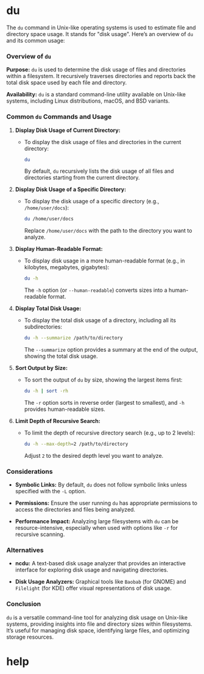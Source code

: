 # du

The `du` command in Unix-like operating systems is used to estimate file and directory space usage. It stands for "disk usage". Here’s an overview of `du` and its common usage:

### Overview of `du`

**Purpose:** `du` is used to determine the disk usage of files and directories within a filesystem. It recursively traverses directories and reports back the total disk space used by each file and directory.

**Availability:** `du` is a standard command-line utility available on Unix-like systems, including Linux distributions, macOS, and BSD variants.

### Common `du` Commands and Usage

1. **Display Disk Usage of Current Directory:**
   - To display the disk usage of files and directories in the current directory:
     ```bash
     du
     ```
     By default, `du` recursively lists the disk usage of all files and directories starting from the current directory.

2. **Display Disk Usage of a Specific Directory:**
   - To display the disk usage of a specific directory (e.g., `/home/user/docs`):
     ```bash
     du /home/user/docs
     ```
     Replace `/home/user/docs` with the path to the directory you want to analyze.

3. **Display Human-Readable Format:**
   - To display disk usage in a more human-readable format (e.g., in kilobytes, megabytes, gigabytes):
     ```bash
     du -h
     ```
     The `-h` option (or `--human-readable`) converts sizes into a human-readable format.

4. **Display Total Disk Usage:**
   - To display the total disk usage of a directory, including all its subdirectories:
     ```bash
     du -h --summarize /path/to/directory
     ```
     The `--summarize` option provides a summary at the end of the output, showing the total disk usage.

5. **Sort Output by Size:**
   - To sort the output of `du` by size, showing the largest items first:
     ```bash
     du -h | sort -rh
     ```
     The `-r` option sorts in reverse order (largest to smallest), and `-h` provides human-readable sizes.

6. **Limit Depth of Recursive Search:**
   - To limit the depth of recursive directory search (e.g., up to 2 levels):
     ```bash
     du -h --max-depth=2 /path/to/directory
     ```
     Adjust `2` to the desired depth level you want to analyze.

### Considerations

- **Symbolic Links:** By default, `du` does not follow symbolic links unless specified with the `-L` option.
  
- **Permissions:** Ensure the user running `du` has appropriate permissions to access the directories and files being analyzed.

- **Performance Impact:** Analyzing large filesystems with `du` can be resource-intensive, especially when used with options like `-r` for recursive scanning.

### Alternatives

- **ncdu:** A text-based disk usage analyzer that provides an interactive interface for exploring disk usage and navigating directories.
  
- **Disk Usage Analyzers:** Graphical tools like `Baobab` (for GNOME) and `Filelight` (for KDE) offer visual representations of disk usage.

### Conclusion

`du` is a versatile command-line tool for analyzing disk usage on Unix-like systems, providing insights into file and directory sizes within filesystems. It’s useful for managing disk space, identifying large files, and optimizing storage resources.


# help 

```

```
